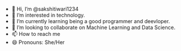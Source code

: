 - 👋 Hi, I’m @sakshitiwari1234
- 👀 I’m interested in technology.
- 🌱 I’m currently learning being a good programmer and deevloper.
- 💞️ I’m looking to collaborate on Machine Learning and Data Science.
- 📫 How to reach me 
- 😄 Pronouns: She/Her


<!---
sakshitiwari1234/sakshitiwari1234 is a ✨ special ✨ repository because its `README.md` (this file) appears on your GitHub profile.
You can click the Preview link to take a look at your changes.
--->
